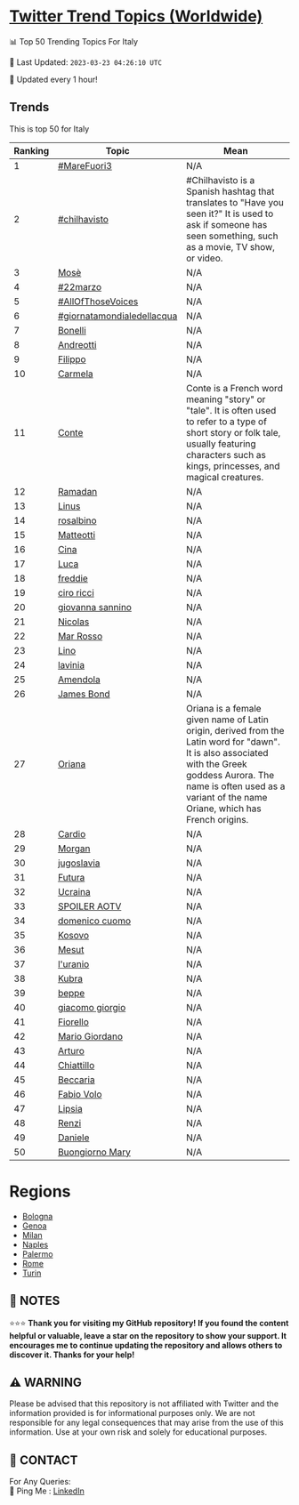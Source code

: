 [Twitter Trend Topics (Worldwide)](https://github.com/ErcinDedeoglu/Twitter-Trend-Topics)
==========


📊 Top 50 Trending Topics For Italy

📆 Last Updated: `2023-03-23 04:26:10 UTC`

🔧 Updated every 1 hour!


## Trends

This is top 50 for Italy

| Ranking | Topic | Mean |
| ------- | ------------ | ------------ |
| 1 | [#MareFuori3](http://twitter.com/search?q=%23MareFuori3) | N/A |
| 2 | [#chilhavisto](http://twitter.com/search?q=%23chilhavisto) | #Chilhavisto is a Spanish hashtag that translates to "Have you seen it?" It is used to ask if someone has seen something, such as a movie, TV show, or video. |
| 3 | [Mosè](http://twitter.com/search?q=Mos%c3%a8) | N/A |
| 4 | [#22marzo](http://twitter.com/search?q=%2322marzo) | N/A |
| 5 | [#AllOfThoseVoices](http://twitter.com/search?q=%23AllOfThoseVoices) | N/A |
| 6 | [#giornatamondialedellacqua](http://twitter.com/search?q=%23giornatamondialedellacqua) | N/A |
| 7 | [Bonelli](http://twitter.com/search?q=Bonelli) | N/A |
| 8 | [Andreotti](http://twitter.com/search?q=Andreotti) | N/A |
| 9 | [Filippo](http://twitter.com/search?q=Filippo) | N/A |
| 10 | [Carmela](http://twitter.com/search?q=Carmela) | N/A |
| 11 | [Conte](http://twitter.com/search?q=Conte) | Conte is a French word meaning "story" or "tale". It is often used to refer to a type of short story or folk tale, usually featuring characters such as kings, princesses, and magical creatures. |
| 12 | [Ramadan](http://twitter.com/search?q=Ramadan) | N/A |
| 13 | [Linus](http://twitter.com/search?q=Linus) | N/A |
| 14 | [rosalbino](http://twitter.com/search?q=rosalbino) | N/A |
| 15 | [Matteotti](http://twitter.com/search?q=Matteotti) | N/A |
| 16 | [Cina](http://twitter.com/search?q=Cina) | N/A |
| 17 | [Luca](http://twitter.com/search?q=Luca) | N/A |
| 18 | [freddie](http://twitter.com/search?q=freddie) | N/A |
| 19 | [ciro ricci](http://twitter.com/search?q=ciro+ricci) | N/A |
| 20 | [giovanna sannino](http://twitter.com/search?q=giovanna+sannino) | N/A |
| 21 | [Nicolas](http://twitter.com/search?q=Nicolas) | N/A |
| 22 | [Mar Rosso](http://twitter.com/search?q=Mar+Rosso) | N/A |
| 23 | [Lino](http://twitter.com/search?q=Lino) | N/A |
| 24 | [lavinia](http://twitter.com/search?q=lavinia) | N/A |
| 25 | [Amendola](http://twitter.com/search?q=Amendola) | N/A |
| 26 | [James Bond](http://twitter.com/search?q=James+Bond) | N/A |
| 27 | [Oriana](http://twitter.com/search?q=Oriana) | Oriana is a female given name of Latin origin, derived from the Latin word for "dawn". It is also associated with the Greek goddess Aurora. The name is often used as a variant of the name Oriane, which has French origins. |
| 28 | [Cardio](http://twitter.com/search?q=Cardio) | N/A |
| 29 | [Morgan](http://twitter.com/search?q=Morgan) | N/A |
| 30 | [jugoslavia](http://twitter.com/search?q=jugoslavia) | N/A |
| 31 | [Futura](http://twitter.com/search?q=Futura) | N/A |
| 32 | [Ucraina](http://twitter.com/search?q=Ucraina) | N/A |
| 33 | [SPOILER AOTV](http://twitter.com/search?q=SPOILER+AOTV) | N/A |
| 34 | [domenico cuomo](http://twitter.com/search?q=domenico+cuomo) | N/A |
| 35 | [Kosovo](http://twitter.com/search?q=Kosovo) | N/A |
| 36 | [Mesut](http://twitter.com/search?q=Mesut) | N/A |
| 37 | [l'uranio](http://twitter.com/search?q=l%27uranio) | N/A |
| 38 | [Kubra](http://twitter.com/search?q=Kubra) | N/A |
| 39 | [beppe](http://twitter.com/search?q=beppe) | N/A |
| 40 | [giacomo giorgio](http://twitter.com/search?q=giacomo+giorgio) | N/A |
| 41 | [Fiorello](http://twitter.com/search?q=Fiorello) | N/A |
| 42 | [Mario Giordano](http://twitter.com/search?q=Mario+Giordano) | N/A |
| 43 | [Arturo](http://twitter.com/search?q=Arturo) | N/A |
| 44 | [Chiattillo](http://twitter.com/search?q=Chiattillo) | N/A |
| 45 | [Beccaria](http://twitter.com/search?q=Beccaria) | N/A |
| 46 | [Fabio Volo](http://twitter.com/search?q=Fabio+Volo) | N/A |
| 47 | [Lipsia](http://twitter.com/search?q=Lipsia) | N/A |
| 48 | [Renzi](http://twitter.com/search?q=Renzi) | N/A |
| 49 | [Daniele](http://twitter.com/search?q=Daniele) | N/A |
| 50 | [Buongiorno Mary](http://twitter.com/search?q=Buongiorno+Mary) | N/A |



# Regions

* [Bologna](</Italy/Bologna.md>)
* [Genoa](</Italy/Genoa.md>)
* [Milan](</Italy/Milan.md>)
* [Naples](</Italy/Naples.md>)
* [Palermo](</Italy/Palermo.md>)
* [Rome](</Italy/Rome.md>)
* [Turin](</Italy/Turin.md>)



## 📝 NOTES

⭐⭐⭐ **Thank you for visiting my GitHub repository! If you found the content helpful or valuable, leave a star on the repository to show your support. It encourages me to continue updating the repository and allows others to discover it. Thanks for your help!**


## ⚠️ WARNING

Please be advised that this repository is not affiliated with Twitter and the information provided is for informational purposes only. We are not responsible for any legal consequences that may arise from the use of this information. Use at your own risk and solely for educational purposes.


## 📨 CONTACT

 For Any Queries:  
            🏓 Ping Me : [LinkedIn](https://www.linkedin.com/in/ercindedeoglu/)
